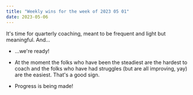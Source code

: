 ```yaml
---
title: "Weekly wins for the week of 2023 05 01"
date: 2023-05-06
---
```


It's time for quarterly coaching, meant to be frequent and light but meaningful. And…

- …we're ready!

- At the moment the folks who have been the steadiest are the hardest to coach and the folks who have had struggles (but are all improving, yay) are the easiest. That's a good sign.

- Progress is being made!
